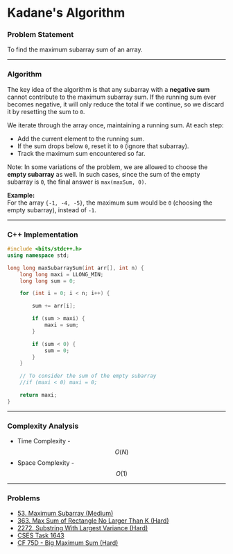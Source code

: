 # Kadane's Algorithm

### Problem Statement

To find the maximum subarray sum of an array.

***

### Algorithm

The key idea of the algorithm is that any subarray with a **negative sum** cannot contribute to the maximum subarray sum. If the running sum ever becomes negative, it will only reduce the total if we continue, so we discard it by resetting the sum to `0`.

We iterate through the array once, maintaining a running sum. At each step:

* Add the current element to the running sum.
* If the sum drops below `0`, reset it to `0` (ignore that subarray).
* Track the maximum sum encountered so far.

Note: In some variations of the problem, we are allowed to choose the **empty subarray** as well. In such cases, since the sum of the empty subarray is `0`, the final answer is `max(maxSum, 0)`.

**Example:**\
For the array `{-1, -4, -5}`, the maximum sum would be `0` (choosing the empty subarray), instead of `-1`.

***

### C++ Implementation

```cpp
#include <bits/stdc++.h>
using namespace std;

long long maxSubarraySum(int arr[], int n) {
    long long maxi = LLONG_MIN;
    long long sum = 0;

    for (int i = 0; i < n; i++) {

        sum += arr[i];

        if (sum > maxi) {
            maxi = sum;
        }

        if (sum < 0) {
            sum = 0;
        }
    }

    // To consider the sum of the empty subarray
    //if (maxi < 0) maxi = 0;

    return maxi;
}
```

***

### Complexity Analysis

* Time Complexity - $$O(N)$$
* Space Complexity - $$O(1)$$

***

### Problems

* [53. Maximum Subarray (Medium)](https://leetcode.com/problems/maximum-subarray)
* [363. Max Sum of Rectangle No Larger Than K (Hard)](https://leetcode.com/problems/max-sum-of-rectangle-no-larger-than-k/)
* [2272. Substring With Largest Variance (Hard)](https://leetcode.com/problems/substring-with-largest-variance)
* [CSES Task 1643](https://cses.fi/problemset/task/1643)
* [CF 75D - Big Maximum Sum (Hard)](https://codeforces.com/contest/75/problem/D)
